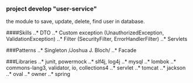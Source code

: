### project develop "user-service"

the module to save, update, delete, find user in database.

####Skills
..* DTO
..* Custom exception (UnauthorizedException, ValidationException)
..* Filter (SecurityFilter, ErrorHandlerFilter)
..* Servlets


###Patterns
..* Singleton /Joshua J. Bloch/
..* Facade


###Libraries
..* junit, powermock
..* slf4j, log4j
..* mysql
..* lombok
..* commons-lang3, validator, io, collections4
..* servlet
..* tomcat
..* jackson
..* oval
..* owner
..* spring
